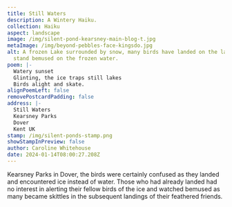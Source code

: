 ```yaml
---
title: Still Waters
description: A Wintery Haiku.
collection: Haiku
aspect: landscape
image: /img/silent-pond-kearsney-main-blog-t.jpg
metaImage: /img/beyond-pebbles-face-kingsdo.jpg
alt: A frozen Lake surrounded by snow, many birds have landed on the lake and
  stand bemused on the frozen water.
poem: |-
  Watery sunset
  Glinting, the ice traps still lakes
  Birds alight and skate.
alignPoemLeft: false
removePostcardPadding: false
address: |-
  Still Waters
  Kearsney Parks 
  Dover
  Kent UK
stamp: /img/silent-ponds-stamp.png
showStampInPreview: false
author: Caroline Whitehouse
date: 2024-01-14T08:00:27.208Z
---
```

Kearsney Parks in Dover, the birds were certainly confused as they landed and encountered ice instead of water. Those who had already landed had no interest in alerting their fellow birds of the ice and watched bemused as many became skittles in the subsequent landings of their feathered friends.
